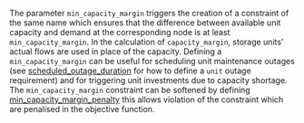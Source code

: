 The parameter `min_capacity_margin` triggers the creation of a constraint of the same name which ensures
that the difference between available unit capacity and demand at the corresponding node is at least
`min_capacity_margin`. In the calculation of `capacity_margin`, storage units' actual flows are used
in place of the capacity. Defining a `min_capacity_margin` can be useful for scheduling unit
maintenance outages (see [scheduled\_outage\_duration](@ref) for how to define a `unit` outage requirement)
and for triggering unit investments due to capacity shortage. The `min_capacity_margin` constraint can be 
softened by defining [min\_capacity\_margin\_penalty](@ref) this allows violation of the constraint
which are penalised in the objective function.